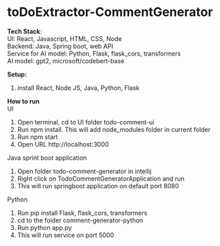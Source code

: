 # toDoExtractor-CommentGenerator

<b>Tech Stack</b>:<br>
UI: React, Javascript, HTML, CSS, Node <br>
Backend: Java, Spring boot, web API <br>
Service for AI model: Python, Flask, flask_cors, transformers <br>
AI model: gpt2, microsoft/codebert-base <br>


<b>Setup:</b>
1) install React, Node JS, Java, Python, Flask

<b>How to run</b><br>
UI
1) Open terminal, cd to UI folder todo-comment-ui
2) Run npm install. This will add node_modules folder in current folder
3) Run npm start
4) Open URL http://localhost:3000
   
Java sprint boot application
1) Open folder todo-comment-generator in intellij
2) Right click on TodoCommentGeneratorApplication and run
3) This will run springboot application on default port 8080

Python
1) Run pip install Flask, flask_cors, transformers
2) cd to the folder comment-generator-python
3) Run python app.py
4) This will run service on port 5000
